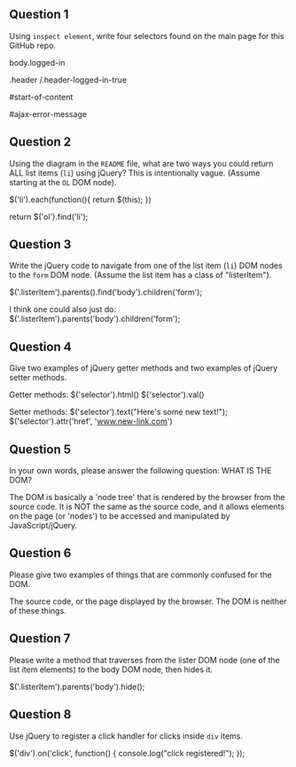 ## Question 1

Using `inspect element`, write four selectors found on the main page for this
GitHub repo.

<!-- your answer starts here -->

body.logged-in

.header /.header-logged-in-true

#start-of-content

#ajax-error-message

<!-- your answer ends here -->

## Question 2

Using the diagram in the `README` file, what are two ways you could return ALL
list items (`li`) using jQuery? This is intentionally vague. (Assume starting
at the `OL` DOM node).

<!-- your answer starts here -->
$('li').each(function(){
  return $(this);
})

return $('ol').find('li');

<!-- your answer ends here -->

## Question 3

Write the jQuery code to navigate from one of the list item (`li`) DOM nodes to
the `form` DOM node. (Assume the list item has a class of "listerItem").

<!-- your answer starts here -->
$('.listerItem').parents().find('body').children('form');

I think one could also just do:
$('.listerItem').parents('body').children('form');
<!-- your answer ends here -->

## Question 4

Give two examples of jQuery getter methods and two examples of jQuery setter
methods.

<!-- your answer starts here -->

Getter methods:
  $('selector').html()
  $('selector').val()

Setter methods:
  $('selector').text("Here's some new text!");
  $('selector').attr('href', 'www.new-link.com')

<!-- your answer ends here -->

## Question 5

In your own words, please answer the following question: WHAT IS THE DOM?

<!-- your answer starts here -->

The DOM is basically a 'node tree' that is rendered by the browser from the source
code. It is NOT the same as the source code, and it allows elements on the page (or 'nodes') to be accessed and manipulated by JavaScript/jQuery.


<!-- your answer ends here -->

## Question 6

Please give two examples of things that are commonly confused for the DOM.

<!-- your answer starts here -->

The source code, or the page displayed by the browser. The DOM is neither of these things.

<!-- your answer ends here -->

## Question 7

Please write a method that traverses from the lister DOM node (one of the list
item elements) to the body DOM node, then hides it.

<!-- your answer starts here -->
$('.listerItem').parents('body').hide();
<!-- your answer ends here -->

## Question 8

Use jQuery to register a click handler for clicks inside `div` items.

<!-- your answer starts here -->
$('div').on('click', function() {
  console.log("click registered!");
});
<!-- your answer ends here -->
